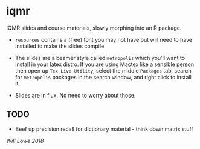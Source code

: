 # iqmr

IQMR slides and course materials, slowly morphing into an R package.

* `resources` contains a (free) font you may not have but will need to
  have installed to make the slides compile.

* The slides are a beamer style called `metropolis` which you'll want to install
  in your latex distro.  If you are using Mactex like a sensible person then open
  up `Tex Live Utility`, select the middle `Packages` tab, search for `metropolis` 
  packages in the search window, and right click to install it.

* Slides are in flux.  No need to worry about those.

## TODO

* Beef up precision recall for dictionary material - think down matrix stuff

*Will Lowe 2018*

